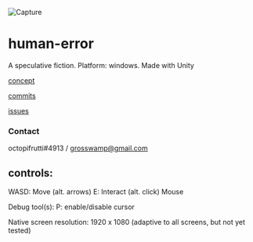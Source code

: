 ![Capture](https://user-images.githubusercontent.com/40129612/126889689-43146bf4-614b-4912-945b-f858773ead96.JPG)
# human-error
A speculative fiction.
Platform: windows.
Made with Unity

[concept](https://github.com/ZiDiZhu/human-error/tree/main/human-error-documentation)

[commits](https://github.com/ZiDiZhu/human-error/commits/main)

[issues](https://github.com/ZiDiZhu/human-error/issues)


### Contact 

octopifrutti#4913 / grosswamp@gmail.com

## controls:

WASD: Move (alt. arrows)
E: Interact (alt. click)
Mouse

Debug tool(s):
P: enable/disable cursor

Native screen resolution: 1920 x 1080 (adaptive to all screens, but not yet tested)
